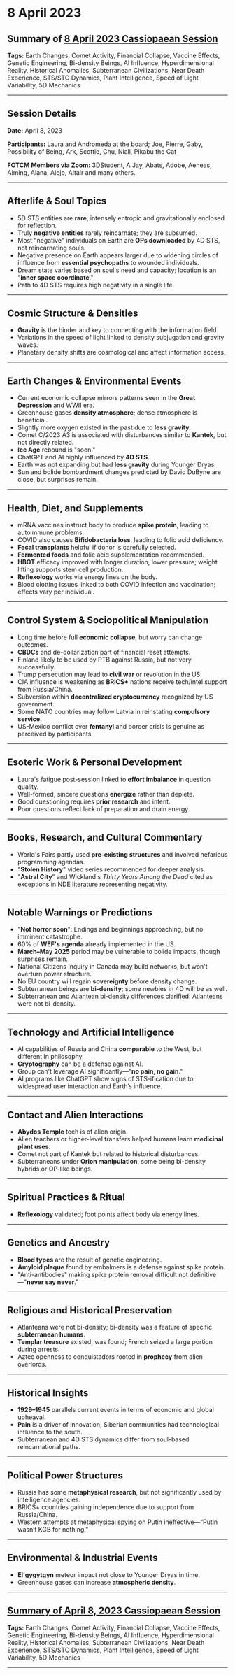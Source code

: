 # 8 April 2023

## Summary of [8 April 2023 Cassiopaean Session](https://cassiopaea.org/forum/threads/session-8-april-2023.53280/)

**Tags:** Earth Changes, Comet Activity, Financial Collapse, Vaccine Effects, Genetic Engineering, Bi-density Beings, AI Influence, Hyperdimensional Reality, Historical Anomalies, Subterranean Civilizations, Near Death Experience, STS/STO Dynamics, Plant Intelligence, Speed of Light Variability, 5D Mechanics

---


## Session Details

**Date:** April 8, 2023

**Participants:** Laura and Andromeda at the board; Joe, Pierre, Gaby, Possibility of Being, Ark, Scottie, Chu, Niall, Pikabu the Cat

**FOTCM Members via Zoom:** 3DStudent, A Jay, Abats, Adobe, Aeneas, Aiming, Alana, Alejo, Altair and many others.

---


## Afterlife & Soul Topics

- 5D STS entities are **rare**; intensely entropic and gravitationally enclosed for reflection.
- Truly **negative entities** rarely reincarnate; they are subsumed.
- Most "negative" individuals on Earth are **OPs downloaded** by 4D STS, not reincarnating souls.
- Negative presence on Earth appears larger due to widening circles of influence from **essential psychopaths** to wounded individuals.
- Dream state varies based on soul's need and capacity; location is an "**inner space coordinate**."
- Path to 4D STS requires high negativity in a single life.

---


## Cosmic Structure & Densities

- **Gravity** is the binder and key to connecting with the information field.
- Variations in the speed of light linked to density subjugation and gravity waves.
- Planetary density shifts are cosmological and affect information access.

---


## Earth Changes & Environmental Events

- Current economic collapse mirrors patterns seen in the **Great Depression** and WWII era.
- Greenhouse gases **densify atmosphere**; dense atmosphere is beneficial.
- Slightly more oxygen existed in the past due to **less gravity**.
- Comet C/2023 A3 is associated with disturbances similar to **Kantek**, but not directly related.
- **Ice Age** rebound is "soon."
- ChatGPT and AI highly influenced by **4D STS**.
- Earth was not expanding but had **less gravity** during Younger Dryas.
- Sun and bolide bombardment changes predicted by David DuByne are close, but surprises remain.

---


## Health, Diet, and Supplements

- mRNA vaccines instruct body to produce **spike protein**, leading to autoimmune problems.
- COVID also causes **Bifidobacteria loss**, leading to folic acid deficiency.
- **Fecal transplants** helpful if donor is carefully selected.
- **Fermented foods** and folic acid supplementation recommended.
- **HBOT** efficacy improved with longer duration, lower pressure; weight lifting supports stem cell production.
- **Reflexology** works via energy lines on the body.
- Blood clotting issues linked to both COVID infection and vaccination; effects vary per individual.

---


## Control System & Sociopolitical Manipulation

- Long time before full **economic collapse**, but worry can change outcomes.
- **CBDCs** and de-dollarization part of financial reset attempts.
- Finland likely to be used by PTB against Russia, but not very successfully.
- Trump persecution may lead to **civil war** or revolution in the US.
- CIA influence is weakening as **BRICS+** nations receive tech/intel support from Russia/China.
- Subversion within **decentralized cryptocurrency** recognized by US government.
- Some NATO countries may follow Latvia in reinstating **compulsory service**.
- US-Mexico conflict over **fentanyl** and border crisis is genuine as perceived by participants.

---


## Esoteric Work & Personal Development

- Laura's fatigue post-session linked to **effort imbalance** in question quality.
- Well-formed, sincere questions **energize** rather than deplete.
- Good questioning requires **prior research** and intent.
- Poor questions reflect lack of preparation and drain energy.

---


## Books, Research, and Cultural Commentary

- World's Fairs partly used **pre-existing structures** and involved nefarious programming agendas.
- "**Stolen History**" video series recommended for deeper analysis.
- "**Astral City**" and Wickland's *Thirty Years Among the Dead* cited as exceptions in NDE literature representing negativity.

---


## Notable Warnings or Predictions

- "**Not horror soon**": Endings and beginnings approaching, but no imminent catastrophe.
- 60% of **WEF's agenda** already implemented in the US.
- **March–May 2025** period may be vulnerable to bolide impacts, though surprises remain.
- National Citizens Inquiry in Canada may build networks, but won't overturn power structure.
- No EU country will regain **sovereignty** before density change.
- Subterranean beings are **bi-density**; some newbies in 4D will be as well.
- Subterranean and Atlantean bi-density differences clarified: Atlanteans were not bi-density.

---


## Technology and Artificial Intelligence

- AI capabilities of Russia and China **comparable** to the West, but different in philosophy.
- **Cryptography** can be a defense against AI.
- Group can't leverage AI significantly—"**no pain, no gain**."
- AI programs like ChatGPT show signs of STS-ification due to widespread user interaction and Earth’s influence.

---


## Contact and Alien Interactions

- **Abydos Temple** tech is of alien origin.
- Alien teachers or higher-level transfers helped humans learn **medicinal plant uses**.
- Comet not part of Kantek but related to historical disturbances.
- Subterraneans under **Orion manipulation**, some being bi-density hybrids or OP-like beings.

---


## Spiritual Practices & Ritual

- **Reflexology** validated; foot points affect body via energy lines.

---


## Genetics and Ancestry

- **Blood types** are the result of genetic engineering.
- **Amyloid plaque** found by embalmers is a defense against spike protein.
- "Anti-antibodies" making spike protein removal difficult not definitive—"**never say never**."

---


## Religious and Historical Preservation

- Atlanteans were not bi-density; bi-density was a feature of specific **subterranean humans**.
- **Templar treasure** existed, was found; French seized a large portion during arrests.
- Aztec openness to conquistadors rooted in **prophecy** from alien overlords.

---


## Historical Insights

- **1929–1945** parallels current events in terms of economic and global upheaval.
- **Pain** is a driver of innovation; Siberian communities had technological influence to the south.
- Subterranean and 4D STS dynamics differ from soul-based reincarnational paths.

---


## Political Power Structures

- Russia has some **metaphysical research**, but not significantly used by intelligence agencies.
- BRICS+ countries gaining independence due to support from Russia/China.
- Western attempts at metaphysical spying on Putin ineffective—“Putin wasn’t KGB for nothing.”

---


## Environmental & Industrial Events

- **El'gygytgyn** meteor impact not close to Younger Dryas in time.
- Greenhouse gases can increase **atmospheric density**.

---



## [Summary of April 8, 2023 Cassiopaean Session](https://cassiopaea.org/forum/threads/session-8-april-2023.53280/)

**Tags:** Earth Changes, Comet Activity, Financial Collapse, Vaccine Effects, Genetic Engineering, Bi-density Beings, AI Influence, Hyperdimensional Reality, Historical Anomalies, Subterranean Civilizations, Near Death Experience, STS/STO Dynamics, Plant Intelligence, Speed of Light Variability, 5D Mechanics

---


